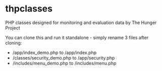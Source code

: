 # thpclasses
PHP classes designed for monitoring and evaluation data by The Hunger Project

You can clone this and run it standalone - simply rename 3 files after cloning:
* /app/index_demo.php to /app/index.php
* /classes/security_demo.php to /app/security.php
* /includes/menu_demo.php to /includes/menu.php
